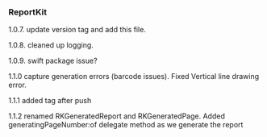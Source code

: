 ### ReportKit

1.0.7. update version tag and add this file. 

1.0.8. cleaned up logging.

1.0.9. swift package issue?

1.1.0 capture generation errors (barcode issues). Fixed Vertical line drawing error. 

1.1.1 added tag after push

1.1.2 renamed RKGeneratedReport and RKGeneratedPage. Added generatingPageNumber:of delegate method as we generate the report

